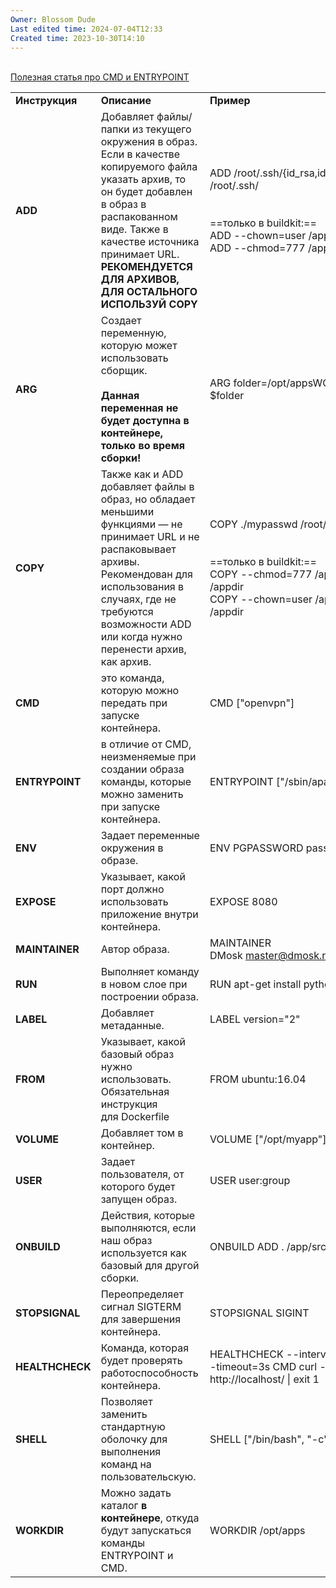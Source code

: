 ```yaml
---
Owner: Blossom Dude
Last edited time: 2024-07-04T12:33
Created time: 2023-10-30T14:10
---
```


\
[
Полезная статья про CMD и ENTRYPOINT](https://habr.com/ru/companies/slurm/articles/329138/)

|                 |                                                                                                                                                                                                                                                                 |                                                                                                                                                             |
| --------------- | --------------------------------------------------------------------------------------------------------------------------------------------------------------------------------------------------------------------------------------------------------------- | ----------------------------------------------------------------------------------------------------------------------------------------------------------- |
| **Инструкция**  | **Описание**                                                                                                                                                                                                                                                    | **Пример**                                                                                                                                                  |
| **ADD**         | Добавляет файлы/папки из текущего окружения в образ. Если в качестве копируемого файла указать архив, то он будет добавлен в образ в распакованном виде. Также в качестве источника принимает URL. **РЕКОМЕНДУЕТСЯ ДЛЯ АРХИВОВ, ДЛЯ ОСТАЛЬНОГО ИСПОЛЬЗУЙ COPY** | ADD /root/.ssh/{id_rsa,id_rsa.pub} /root/.ssh/  <br>  <br>  <br>==только в buildkit:==  <br>ADD --chown=user /app /appdir  <br>ADD --chmod=777 /app /appdir |
| **ARG**         | Создает переменную, которую может использовать сборщик.  <br>  <br>**Данная переменная не будет доступна в контейнере, только во время сборки!**                                                                                                                | ARG folder=/opt/appsWORKDIR $folder                                                                                                                         |
| **COPY**        | Также как и ADD добавляет файлы в образ, но обладает меньшими функциями — не принимает URL и не распаковывает архивы. Рекомендован для использования в случаях, где не требуются возможности ADD или когда нужно перенести архив, как архив.                    | COPY ./mypasswd /root/  <br>  <br>  <br>==только в buildkit:==  <br>COPY --chmod=777 /app /appdir  <br>COPY --chown=user /app /appdir                       |
| **CMD**         | это команда, которую можно передать при запуске контейнера.                                                                                                                                                                                                     | CMD ["openvpn"]                                                                                                                                             |
| **ENTRYPOINT**  | в отличие от CMD, неизменяемые при создании образа команды, которые можно заменить при запуске контейнера.                                                                                                                                                      | ENTRYPOINT ["/sbin/apache2"]                                                                                                                                |
| **ENV**         | Задает переменные окружения в образе.                                                                                                                                                                                                                           | ENV PGPASSWORD pass                                                                                                                                         |
| **EXPOSE**      | Указывает, какой порт должно использовать приложение внутри контейнера.                                                                                                                                                                                         | EXPOSE 8080                                                                                                                                                 |
| **MAINTAINER**  | Автор образа.                                                                                                                                                                                                                                                   | MAINTAINER DMosk <master@dmosk.ru>                                                                                                                          |
| **RUN**         | Выполняет команду в новом слое при построении образа.                                                                                                                                                                                                           | RUN apt-get install python                                                                                                                                  |
| **LABEL**       | Добавляет метаданные.                                                                                                                                                                                                                                           | LABEL version="2"                                                                                                                                           |
| **FROM**        | Указывает, какой базовый образ нужно использовать. Обязательная инструкция для Dockerfile                                                                                                                                                                       | FROM ubuntu:16.04                                                                                                                                           |
| **VOLUME**      | Добавляет том в контейнер.                                                                                                                                                                                                                                      | VOLUME ["/opt/myapp"]                                                                                                                                       |
| **USER**        | Задает пользователя, от которого будет запущен образ.                                                                                                                                                                                                           | USER user:group                                                                                                                                             |
| **ONBUILD**     | Действия, которые выполняются, если наш образ используется как базовый для другой сборки.                                                                                                                                                                       | ONBUILD ADD . /app/src                                                                                                                                      |
| **STOPSIGNAL**  | Переопределяет сигнал SIGTERM для завершения контейнера.                                                                                                                                                                                                        | STOPSIGNAL SIGINT                                                                                                                                           |
| **HEALTHCHECK** | Команда, которая будет проверять работоспособность контейнера.                                                                                                                                                                                                  | HEALTHCHECK --interval=5m --timeout=3s CMD curl -f http://localhost/ \| exit 1                                                                              |
| **SHELL**       | Позволяет заменить стандартную оболочку для выполнения команд на пользовательскую.                                                                                                                                                                              | SHELL ["/bin/bash", "-c"]                                                                                                                                   |
| **WORKDIR**     | Можно задать каталог **в контейнере**, откуда будут запускаться команды ENTRYPOINT и CMD.                                                                                                                                                                       | WORKDIR /opt/apps                                                                                                                                           |
